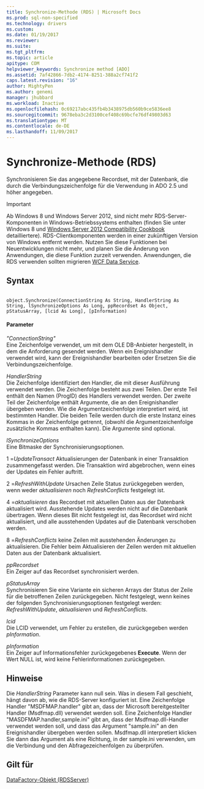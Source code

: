 ```yaml
---
title: Synchronize-Methode (RDS) | Microsoft Docs
ms.prod: sql-non-specified
ms.technology: drivers
ms.custom: 
ms.date: 01/19/2017
ms.reviewer: 
ms.suite: 
ms.tgt_pltfrm: 
ms.topic: article
apitype: COM
helpviewer_keywords: Synchronize method [ADO]
ms.assetid: 7af42866-7db2-4174-8251-388a2cf741f2
caps.latest.revision: "16"
author: MightyPen
ms.author: genemi
manager: jhubbard
ms.workload: Inactive
ms.openlocfilehash: 0c69217abc435fb4b3438975db560b9ce5836ee8
ms.sourcegitcommit: 9678eba3c2d3100cef408c69bcfe76df49803d63
ms.translationtype: MT
ms.contentlocale: de-DE
ms.lasthandoff: 11/09/2017
---
```

# <a name="synchronize-method-rds"></a>Synchronize-Methode (RDS)
Synchronisieren Sie das angegebene Recordset, mit der Datenbank, die durch die Verbindungszeichenfolge für die Verwendung in ADO 2.5 und höher angegeben.  
  
> [!IMPORTANT]
>  Ab Windows 8 und Windows Server 2012, sind nicht mehr RDS-Server-Komponenten in Windows-Betriebssystems enthalten (finden Sie unter Windows 8 und [Windows Server 2012 Compatibility Cookbook](https://www.microsoft.com/en-us/download/details.aspx?id=27416) detailliertere). RDS-Clientkomponenten werden in einer zukünftigen Version von Windows entfernt werden. Nutzen Sie diese Funktionen bei Neuentwicklungen nicht mehr, und planen Sie die Änderung von Anwendungen, die diese Funktion zurzeit verwenden. Anwendungen, die RDS verwenden sollten migrieren [WCF Data Service](http://go.microsoft.com/fwlink/?LinkId=199565).  
  
## <a name="syntax"></a>Syntax  
  
```  
  
object.Synchronize(ConnectionString As String, HandlerString As String, lSynchronizeOptions As Long, ppRecordset As Object, pStatusArray, [lcid As Long], [pInformation)  
```  
  
#### <a name="parameters"></a>Parameter  
 *"ConnectionString"*  
 Eine Zeichenfolge verwendet, um mit dem OLE DB-Anbieter hergestellt, in dem die Anforderung gesendet werden. Wenn ein Ereignishandler verwendet wird, kann der Ereignishandler bearbeiten oder Ersetzen Sie die Verbindungszeichenfolge.  
  
 *HandlerString*  
 Die Zeichenfolge identifiziert den Handler, die mit dieser Ausführung verwendet werden. Die Zeichenfolge besteht aus zwei Teilen. Der erste Teil enthält den Namen (ProgID) des Handlers verwendet werden. Der zweite Teil der Zeichenfolge enthält Argumente, die an den Ereignishandler übergeben werden. Wie die Argumentzeichenfolge interpretiert wird, ist bestimmten Handler. Die beiden Teile werden durch die erste Instanz eines Kommas in der Zeichenfolge getrennt, (obwohl die Argumentzeichenfolge zusätzliche Kommas enthalten kann). Die Argumente sind optional.  
  
 *lSynchronizeOptions*  
 Eine Bitmaske der Synchronisierungsoptionen.  
  
 1 =*UpdateTransact* Aktualisierungen der Datenbank in einer Transaktion zusammengefasst werden. Die Transaktion wird abgebrochen, wenn eines der Updates ein Fehler auftritt.  
  
 2 =*RefreshWithUpdate* Ursachen Zeile Status zurückgegeben werden, wenn weder *aktualisieren* noch *RefreshConflicts* festgelegt ist.  
  
 4 =*aktualisieren* das Recordset mit aktuellen Daten aus der Datenbank aktualisiert wird. Ausstehende Updates werden nicht auf die Datenbank übertragen. Wenn dieses Bit nicht festgelegt ist, das Recordset wird nicht aktualisiert, und alle ausstehenden Updates auf die Datenbank verschoben werden.  
  
 8 =*RefreshConflicts* keine Zeilen mit ausstehenden Änderungen zu aktualisieren. Die Fehler beim Aktualisieren der Zeilen werden mit aktuellen Daten aus der Datenbank aktualisiert.  
  
 *ppRecordset*  
 Ein Zeiger auf das Recordset synchronisiert werden.  
  
 *pStatusArray*  
 Synchronisieren Sie eine Variante ein sicheren Arrays der Status der Zeile für die betroffenen Zeilen zurückgegeben. Nicht festgelegt, wenn keines der folgenden Synchronisierungsoptionen festgelegt werden: *RefreshWithUpdate*, *aktualisieren* und *RefreshConflicts*.  
  
 *lcid*  
 Die LCID verwendet, um Fehler zu erstellen, die zurückgegeben werden *pInformation*.  
  
 *pInformation*  
 Ein Zeiger auf Informationsfehler zurückgegebenes **Execute**. Wenn der Wert NULL ist, wird keine Fehlerinformationen zurückgegeben.  
  
## <a name="remarks"></a>Hinweise  
 Die *HandlerString* Parameter kann null sein. Was in diesem Fall geschieht, hängt davon ab, wie die RDS-Server konfiguriert ist. Eine Zeichenfolge Handler "MSDFMAP.handler" gibt an, dass der Microsoft bereitgestellter Handler (Msdfmap.dll) verwendet werden soll. Eine Zeichenfolge Handler "MASDFMAP.handler,sample.ini" gibt an, dass der Msdfmap.dll-Handler verwendet werden soll, und dass das Argument "sample.ini" an den Ereignishandler übergeben werden sollen. Msdfmap.dll interpretiert klicken Sie dann das Argument als eine Richtung, in der sample.ini verwenden, um die Verbindung und den Abfragezeichenfolgen zu überprüfen.  
  
## <a name="applies-to"></a>Gilt für  
 [DataFactory-Objekt (RDSServer)](../../../ado/reference/rds-api/datafactory-object-rdsserver.md)


